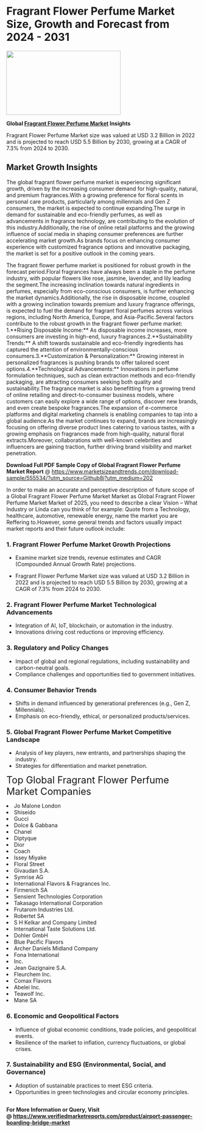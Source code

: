 <H1>Fragrant Flower Perfume Market Size, Growth and Forecast from 2024 - 2031</H1><img class="aligncenter size-medium wp-image-584254" src="https://thirdeyenews.in/wp-content/uploads/2024/09/Global-Market-Research-300x168.jpeg" alt="" width="300" height="168" /><p><strong>Global&nbsp;<a href="https://www.marketsizeandtrends.com/download-sample/555534/?utm_source=Github8j?utm_medium=202">Fragrant Flower Perfume Market</a> Insights</strong></p><p>Fragrant Flower Perfume Market size was valued at USD 3.2 Billion in 2022 and is projected to reach USD 5.5 Billion by 2030, growing at a CAGR of 7.3% from 2024 to 2030.</p><p><h2>Market Growth Insights</h2> <p>The global fragrant flower perfume market is experiencing significant growth, driven by the increasing consumer demand for high-quality, natural, and premium fragrances.With a growing preference for floral scents in personal care products, particularly among millennials and Gen Z consumers, the market is expected to continue expanding.The surge in demand for sustainable and eco-friendly perfumes, as well as advancements in fragrance technology, are contributing to the evolution of this industry.Additionally, the rise of online retail platforms and the growing influence of social media in shaping consumer preferences are further accelerating market growth.As brands focus on enhancing consumer experience with customized fragrance options and innovative packaging, the market is set for a positive outlook in the coming years.</p> <p>The fragrant flower perfume market is positioned for robust growth in the forecast period.Floral fragrances have always been a staple in the perfume industry, with popular flowers like rose, jasmine, lavender, and lily leading the segment.The increasing inclination towards natural ingredients in perfumes, especially from eco-conscious consumers, is further enhancing the market dynamics.Additionally, the rise in disposable income, coupled with a growing inclination towards premium and luxury fragrance offerings, is expected to fuel the demand for fragrant floral perfumes across various regions, including North America, Europe, and Asia-Pacific.Several factors contribute to the robust growth in the fragrant flower perfume market: 1.**Rising Disposable Income:** As disposable income increases, more consumers are investing in high-end, luxury fragrances.2.**Sustainability Trends:** A shift towards sustainable and eco-friendly ingredients has captured the attention of environmentally-conscious consumers.3.**Customization & Personalization:** Growing interest in personalized fragrances is pushing brands to offer tailored scent options.4.**Technological Advancements:** Innovations in perfume formulation techniques, such as clean extraction methods and eco-friendly packaging, are attracting consumers seeking both quality and sustainability.The fragrance market is also benefitting from a growing trend of online retailing and direct-to-consumer business models, where customers can easily explore a wide range of options, discover new brands, and even create bespoke fragrances.The expansion of e-commerce platforms and digital marketing channels is enabling companies to tap into a global audience.As the market continues to expand, brands are increasingly focusing on offering diverse product lines catering to various tastes, with a growing emphasis on fragrances made from high-quality, natural floral extracts.Moreover, collaborations with well-known celebrities and influencers are gaining traction, further driving brand visibility and market penetration.<p><span class=""><strong>Download Full PDF Sample Copy of Global Fragrant Flower Perfume Market Report</strong> @ <a href="https://www.marketsizeandtrends.com/download-sample/555534/?utm_source=Github8j?utm_medium=202" target="_blank">https://www.marketsizeandtrends.com/download-sample/555534/?utm_source=Github8j?utm_medium=202</a></span></p><p>In order to make an accurate and perceptive description of future scope of a Global&nbsp;Fragrant Flower Perfume Market Market as Global&nbsp;Fragrant Flower Perfume Market Market of 2025, you need to describe a clear Vision &ndash; What Industry or Linda can you think of for example: Quote from a Technology, healthcare, automotive, renewable energy, name the market you are Reffering to.However, some general trends and factors usually impact market reports and their future outlook include:</p><h3>1.&nbsp;<strong>Fragrant Flower Perfume Market Growth Projections</strong></h3><ul><li>Examine market size trends, revenue estimates and CAGR (Compounded Annual Growth Rate) projections.</li><li><p>Fragrant Flower Perfume Market size was valued at USD 3.2 Billion in 2022 and is projected to reach USD 5.5 Billion by 2030, growing at a CAGR of 7.3% from 2024 to 2030.</p></li></ul><h3>2.&nbsp;<strong>Fragrant Flower Perfume Market Technological Advancements</strong></h3><ul><li>Integration of AI, IoT, blockchain, or automation in the industry.</li><li>Innovations driving cost reductions or improving efficiency.</li></ul><h3>3.&nbsp;<strong>Regulatory and Policy Changes</strong></h3><ul><li>Impact of global and regional regulations, including sustainability and carbon-neutral goals.</li><li>Compliance challenges and opportunities tied to government initiatives.</li></ul><h3>4.&nbsp;<strong>Consumer Behavior Trends</strong></h3><ul><li>Shifts in demand influenced by generational preferences (e.g., Gen Z, Millennials).</li><li>Emphasis on eco-friendly, ethical, or personalized products/services.</li></ul><h3>5.&nbsp;<strong>Global Fragrant Flower Perfume Market Competitive Landscape</strong></h3><ul><li>Analysis of key players, new entrants, and partnerships shaping the industry.</li><li>Strategies for differentiation and market penetration.</li></ul><p data-pm-slice="1 1 []"><span style="color: inherit; font-family: inherit; font-size: 25px;">Top Global Fragrant Flower Perfume Market Companies</span></p><div class="" data-test-id=""><p><li>Jo Malone London</li><li> Shiseido</li><li> Gucci</li><li> Dolce & Gabbana</li><li> Chanel</li><li> Diptyque</li><li> Dior</li><li> Coach</li><li> Issey Miyake</li><li> Floral Street</li><li> Givaudan S.A.</li><li> Symrise AG</li><li> International Flavors & Fragrances Inc.</li><li> Firmenich SA</li><li> Sensient Technologies Corporation</li><li> Takasago International Corporation</li><li> Frutarom Industries Ltd.</li><li> Robertet SA</li><li> S H Kelkar and Company Limited</li><li> International Taste Solutions Ltd.</li><li> Dohler GmbH</li><li> Blue Pacific Flavors</li><li> Archer Daniels Midland Company</li><li> Fona International</li><li> Inc.</li><li> Jean Gazignaire S.A.</li><li> Fleurchem Inc.</li><li> Comax Flavors</li><li> Abelei Inc.</li><li> Teawolf Inc.</li><li> Mane SA</li></p></div><h3>6.&nbsp;<strong>Economic and Geopolitical Factors</strong></h3><ul><li>Influence of global economic conditions, trade policies, and geopolitical events.</li><li>Resilience of the market to inflation, currency fluctuations, or global crises.</li></ul><h3>7.&nbsp;<strong>Sustainability and ESG (Environmental, Social, and Governance)</strong></h3><ul><li>Adoption of sustainable practices to meet ESG criteria.</li><li>Opportunities in green technologies and circular economy principles.</li></ul><h2><strong style="font-size: 14px;">For More Information or Query, Visit @&nbsp;</strong><a style="background-color: #ffffff; font-size: 14px;" href="https://www.marketsizeandtrends.com/report/fragrant-flower-perfume-market/" target="_blank">https://www.verifiedmarketreports.com/product/airport-passenger-boarding-bridge-market</a></h2>
